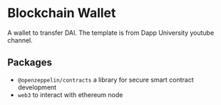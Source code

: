 # Blockchain Wallet
A wallet to transfer DAI. The template is from Dapp University youtube channel.

## Packages
- `@openzeppelin/contracts` a library for secure smart contract development
- `web3` to interact with ethereum node
